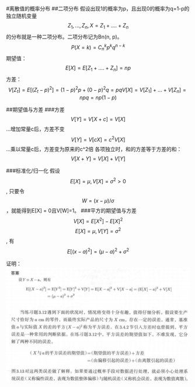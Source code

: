 #离散值的概率分布
##二项分布
假设出现1的概率为p，且出现0的概率为q=1-p的独立随机变量$$Z_1,...,Z_n, X=Z_1 + .... + Z_n$$的分布就是一种二项分布。二项分布记为Bn(n, p)。
$$P(X=k)=C_n^kp^kq^{n-k}$$ 
期望值：$$E[X] = E[Z_1 + .... + Z_n] = np$$
方差：$$V[Z_t] = E[(Z_t-p)^2] = (1-p)^2p + (0-p)^2q = pq
V[X] = V[Z_1] + ... + V[Z_n] = npq = np(1-p)$$


##期望值与方差
###方差
$$V[Y] = V[X+c] = V[X]$$ ...增加常量c后，方差不变
$$V[Y] = V[cX] = c^2V[X]$$ ...乘以常量c后，方差变为原来的c^2倍
各项独立时，和的方差等于方差的和：$$V[X+Y] = V[X] + V[Y]$$

###标准化/归一化
假设$$E[X]=\mu, V[X]=\sigma^2 > 0$$, 只要令$$W=(x-\mu)/\sigma$$，就能得到E[X] = 0且V[W]=1。
###平方的期望值与方差
$$V[X] = E[X^2] - E[X]^2$$
$$E[X]=\mu, V[Y]=\sigma^2$$, 有$$E[(x-a)^2]=(\mu-a)^2+\sigma^2$$

证明：
![](/assets/variance.png)